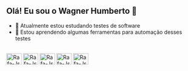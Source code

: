 ## Olá! Eu sou o Wagner Humberto 👋


- 🌱 Atualmente estou estudando testes de software 
- 👯 Estou aprendendo algumas ferramentas para automação desses testes 

<div style="display: inline_block"><br>
<img align="center" alt="Rafa-Js" height="30" width="40"<img src="https://cdn.jsdelivr.net/gh/devicons/devicon/icons/cucumber/cucumber-plain.svg" />
<img align="center" alt="Rafa-Js" height="30" width="40"<img src="https://cdn.jsdelivr.net/gh/devicons/devicon/icons/selenium/selenium-original.svg" />
 <img align="center" alt="Rafa-Js" height="30" width="40" 
            <img src="https://cdn.jsdelivr.net/gh/devicons/devicon/icons/vscode/vscode-original.svg" />
  <img align="center" alt="Rafa-Js" height="30" width="40" 
          <img src="https://cdn.jsdelivr.net/gh/devicons/devicon/icons/intellij/intellij-original.svg" />
   <img align="center" alt="Rafa-Js" height="30" width="40" 
            <img src="https://cdn.jsdelivr.net/gh/devicons/devicon/icons/java/java-original.svg" />
          
          
          
          
          
  
          
          
          
 


 

